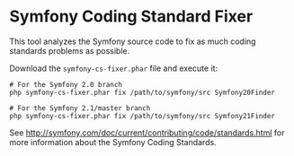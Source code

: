 Symfony Coding Standard Fixer
=============================

This tool analyzes the Symfony source code to fix as much coding standards
problems as possible.

Download the `symfony-cs-fixer.phar` file and execute it:

    # For the Symfony 2.0 branch
    php symfony-cs-fixer.phar fix /path/to/symfony/src Symfony20Finder

    # For the Symfony 2.1/master branch
    php symfony-cs-fixer.phar fix /path/to/symfony/src Symfony21Finder

See http://symfony.com/doc/current/contributing/code/standards.html for more
information about the Symfony Coding Standards.
